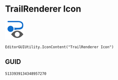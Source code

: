 # TrailRenderer Icon
![](/img/TrailRenderer%20Icon.png)

``` CSharp
EditorGUIUtility.IconContent("TrailRenderer Icon")
```
## GUID
```
5133939134348957270
```
